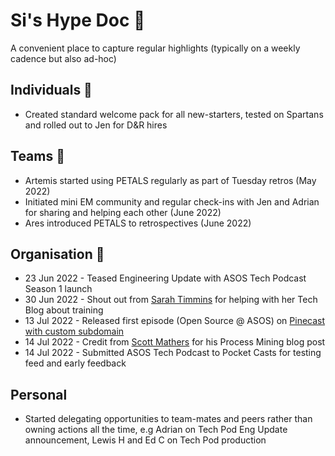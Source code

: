 # Si's Hype Doc 🙌

A convenient place to capture regular highlights (typically on a weekly cadence but also ad-hoc)

## Individuals 👤

- Created standard welcome pack for all new-starters, tested on Spartans and rolled out to Jen for D&R hires

## Teams 👥

- Artemis started using PETALS regularly as part of Tuesday retros (May 2022)
- Initiated mini EM community and regular check-ins with Jen and Adrian for sharing and helping each other (June 2022)
- Ares introduced PETALS to retrospectives (June 2022)

## Organisation 🏢

- 23 Jun 2022 - Teased Engineering Update with ASOS Tech Podcast Season 1 launch
- 30 Jun 2022 - Shout out from [Sarah Timmins](https://www.linkedin.com/posts/sarah-timmins-product-person_why-everyone-should-be-a-trainer-activity-6947913051765399554-nb1M?utm_source=linkedin_share&utm_medium=member_desktop_web) for helping with her Tech Blog about training
- 13 Jul 2022 - Released first episode (Open Source @ ASOS) on [Pinecast with custom subdomain](http://techpodcast.asos.com)
- 14 Jul 2022 - Credit from [Scott Mathers](https://www.linkedin.com/feed/update/urn:li:share:6953284889714565121?utm_source=linkedin_share&utm_medium=member_desktop_share&utm_content=post) for his Process Mining blog post
- 14 Jul 2022 - Submitted ASOS Tech Podcast to Pocket Casts for testing feed and early feedback

## Personal 

- Started delegating opportunities to team-mates and peers rather than owning actions all the time, e.g Adrian on Tech Pod Eng Update announcement, Lewis H and Ed C on Tech Pod production
